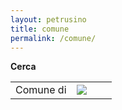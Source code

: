 ```yaml
---
layout: petrusino
title: comune
permalink: /comune/
---
```


<div class="row clearfix">
  <div class="column">
    <strong>Cerca</strong><span ex:role="facet" ex:facetClass="TextSearch"></span>
  </div>
</div>

<div class="row clearfix">
  <div class="col-md-6 column">
    <div ex:role="facet" 
    ex:facetClass="Cloud"
    ex:expression=".maintainer_name" 
    ex:facetLabel="Curatore"
    ex:sortMode="count"></div>
  </div>
  <div class="col-md-6 column">
    <div ex:role="facet" 
    ex:expression=".tags" 
    ex:facetLabel="Tags"
    ex:sortMode="count"></div>
  </div>
</div>

<div class="row clearfix">
    <div class="column">
        <div ex:role="viewPanel">
            <div
                ex:role="exhibit-view" 
                ex:viewClass="Exhibit.TabularView"  
                ex:label="Table"  
                ex:columns=".name,.albopop_feed,.tags,.datetime"  
                ex:columnLabels="Denominazione,Feed RSS,Tags,Ultimo aggiornamento" 
                ex:columnFormats="list,list,list,list"
                ex:sortColumn="3"
                ex:sortAscending="false"
                ex:tableStyler="tableStyler"
            > 
                <div ex:role="exhibit-lens">
                    <div class="table-responsive">
                        <table class="table">
                            <tr>
                                <td><a ex:href-content=".website" target="_blank">Comune di <strong><span ex:content=".name" class="petrusino"></span></strong></a></td>
                                <td><a ex:href-content=".albopop_feed" target="_blank"><img src="../images/Rssicon_3614.gif"></a></td>
                                <td><span ex:content=".tags"></span></td>
                                <td><span ex:content=".datetime"></span></td>
                            </tr>
                        </table>
                    </div>
                </div>
            </div>
        </div>
    </div>
</div>